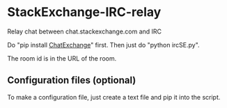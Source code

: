 # StackExchange-IRC-relay
Relay chat between chat.stackexchange.com and IRC

Do "pip install [ChatExchange](https://pypi.python.org/pypi/ChatExchange/0.0.2)" first. Then just do "python ircSE.py".

The room id is in the URL of the room.

## Configuration files (optional)

To make a configuration file, just create a text file and pip it into the script.

